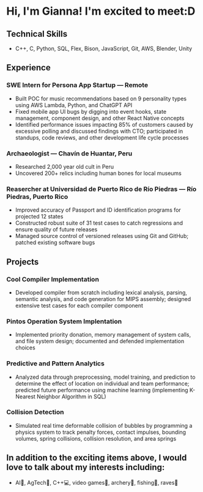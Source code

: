# Hi, I'm Gianna! I'm excited to meet:D

## Technical Skills
- C++, C, Python, SQL, Flex, Bison, JavaScript, Git, AWS, Blender, Unity
## Experience
### SWE Intern for Persona App Startup — Remote
- Built POC for music recommendations based on 9 personality types using AWS Lambda, Python, and ChatGPT API
- Fixed mobile app UI bugs by digging into event hooks, state management, component design, and other React Native concepts
- Identified performance issues impacting 85% of customers caused by excessive polling and discussed findings with CTO; participated in standups, code reviews, and other development life cycle processes
### Archaeologist — Chavín de Huantar, Peru
- Researched 2,000 year old cult in Peru
- Uncovered 200+ relics including human bones for local museums
### Reasercher at Universidad de Puerto Rico de Río Piedras — Río Piedras, Puerto Rico
- Improved accuracy of Passport and ID identification programs for projected 12 states
- Constructed robust suite of 31 test cases to catch regressions and ensure quality of future releases
- Managed source control of versioned releases using Git and GitHub; patched existing software bugs
## Projects
### Cool Compiler Implementation
- Developed compiler from scratch including lexical analysis, parsing, semantic analysis, and code generation for MIPS assembly; designed extensive test cases for each compiler component
### Pintos Operation System Implentation
- Implemented priority donation, memory management of system calls, and file system design; documented and defended implementation choices
### Predictive and Pattern Analytics
- Analyzed data through preprocessing, model training, and prediction to determine the effect of location on individual and team performance; predicted future performance using machine learning (implementing K-Nearest Neighbor Algorithm in SQL)
### Collision Detection
- Simulated real time deformable collision of bubbles by programming a physics system to track penalty forces, contact impulses, bounding volumes, spring collisions, collision resolution, and area springs

## In addition to the exciting items above, I would love to talk about my interests including:
- AI🤖, AgTech🚜, C++💻, video games👾, archery🏹, fishing🎣, raves🪩
